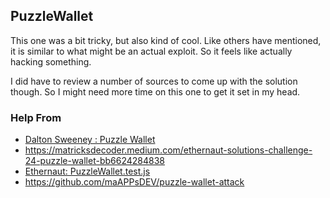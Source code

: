 ## PuzzleWallet 

This one was a bit tricky, but also kind of cool. Like others have mentioned, it is similar to what might be an actual exploit. So it feels like actually hacking something. 

I did have to review a number of sources to come up with the solution though. So I might need more time on this one to get it set in my head.

### Help From

* [Dalton Sweeney : Puzzle Wallet](https://daltyboy11.github.io/every-ethernaut-challenge-explained/#puzzle-wallet)
* https://matricksdecoder.medium.com/ethernaut-solutions-challenge-24-puzzle-wallet-bb6624284838
* [Ethernaut: PuzzleWallet.test.js](https://github.com/OpenZeppelin/ethernaut/blob/master/contracts/test/levels/PuzzleWallet.test.js)
* https://github.com/maAPPsDEV/puzzle-wallet-attack